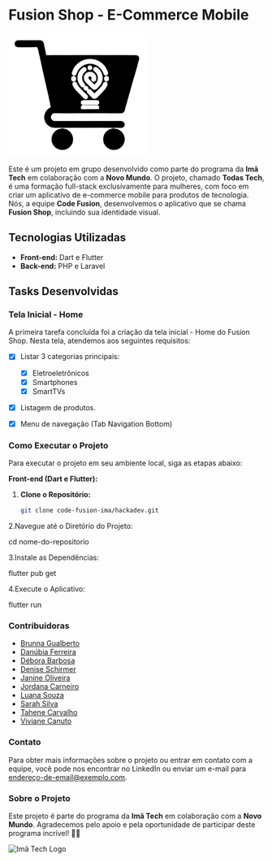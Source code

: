 # Fusion Shop - E-Commerce Mobile

![Fusion Shop Logo](images\logo-fusion-shop.png)

Este é um projeto em grupo desenvolvido como parte do programa da **Imã Tech** em colaboração com a **Novo Mundo**. O projeto, chamado **Todas Tech**, é uma formação full-stack exclusivamente para mulheres, com foco em criar um aplicativo de e-commerce mobile para produtos de tecnologia. Nós, a equipe **Code Fusion**, desenvolvemos o aplicativo que se chama **Fusion Shop**, incluindo sua identidade visual.

## Tecnologias Utilizadas

- **Front-end:** Dart e Flutter
- **Back-end:** PHP e Laravel

## Tasks Desenvolvidas

### Tela Inicial - Home

A primeira tarefa concluída foi a criação da tela inicial - Home do Fusion Shop. Nesta tela, atendemos aos seguintes requisitos:

- [x] Listar 3 categorias principais:
    - [x] Eletroeletrônicos
    - [x] Smartphones
    - [x] SmartTVs
- [x] Listagem de produtos.
- [x] Menu de navegação (Tab Navigation Bottom)


### Como Executar o Projeto

Para executar o projeto em seu ambiente local, siga as etapas abaixo:

**Front-end (Dart e Flutter):**

1. **Clone o Repositório:**

   ```bash
   git clone code-fusion-ima/hackadev.git

2.Navegue até o Diretório do Projeto:

cd nome-do-repositorio

3.Instale as Dependências:

flutter pub get


4.Execute o Aplicativo:

flutter run


### Contribuidoras
- [Brunna Gualberto](URL-do-LinkedIn)
- [Danúbia Ferreira](URL-do-LinkedIn)
- [Débora Barbosa](URL-do-LinkedIn)
- [Denise Schirmer](URL-do-LinkedIn)
- [Janine Oliveira](URL-do-LinkedIn)
- [Jordana Carneiro](URL-do-LinkedIn)
- [Luana Souza](https://www.linkedin.com/in/luana-souza-dev/)
- [Sarah Silva](URL-do-LinkedIn)
- [Tahene Carvalho](URL-do-LinkedIn)
- [Viviane Canuto](URL-do-LinkedIn)

### Contato

Para obter mais informações sobre o projeto ou entrar em contato com a equipe, você pode nos encontrar no LinkedIn ou enviar um e-mail para [endereço-de-email@exemplo.com](mailto:endereço-de-email@exemplo.com).

### Sobre o Projeto

Este projeto é parte do programa da **Imã Tech** em colaboração com a **Novo Mundo**. Agradecemos pelo apoio e pela oportunidade de participar deste programa incrível! 🚀🌟

![Imã Tech Logo](images\logo-ima-tech-white.webp)
